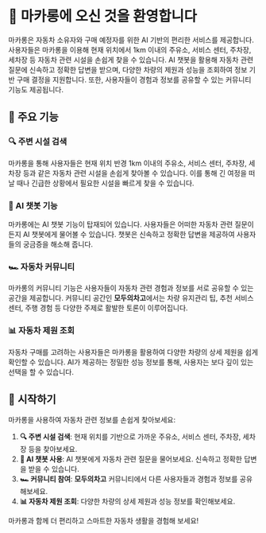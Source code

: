 # 🚗 마카롱에 오신 것을 환영합니다

마카롱은 자동차 소유자와 구매 예정자를 위한 AI 기반의 편리한 서비스를 제공합니다. 사용자들은 마카롱을 이용해 현재 위치에서 1km 이내의 주유소, 서비스 센터, 주차장, 세차장 등 자동차 관련 시설을 손쉽게 찾을 수 있습니다. AI 챗봇을 활용해 자동차 관련 질문에 신속하고 정확한 답변을 받으며, 다양한 차량의 제원과 성능을 조회하여 정보 기반 구매 결정을 지원합니다. 또한, 사용자들이 경험과 정보를 공유할 수 있는 커뮤니티 기능도 제공됩니다.

## 🌟 주요 기능

### 🔍 주변 시설 검색
마카롱을 통해 사용자들은 현재 위치 반경 1km 이내의 주유소, 서비스 센터, 주차장, 세차장 등과 같은 자동차 관련 시설을 손쉽게 찾아볼 수 있습니다. 이를 통해 긴 여정을 떠날 때나 긴급한 상황에서 필요한 시설을 빠르게 찾을 수 있습니다.

### 🤖 AI 챗봇 기능
마카롱에는 AI 챗봇 기능이 탑재되어 있습니다. 사용자들은 어떠한 자동차 관련 질문이든지 AI 챗봇에게 물어볼 수 있습니다. 챗봇은 신속하고 정확한 답변을 제공하여 사용자들의 궁금증을 해소해 줍니다.

### 🏎️ 자동차 커뮤니티
마카롱의 커뮤니티 기능은 사용자들이 자동차 관련 경험과 정보를 서로 공유할 수 있는 공간을 제공합니다. 커뮤니티 공간인 **모두의차고**에서는 차량 유지관리 팁, 추천 서비스 센터, 주행 경험 등 다양한 주제로 활발한 토론이 이루어집니다.

### 📊 자동차 제원 조회
자동차 구매를 고려하는 사용자들은 마카롱을 활용하여 다양한 차량의 상세 제원을 쉽게 확인할 수 있습니다. AI가 제공하는 정밀한 성능 정보를 통해, 사용자는 보다 깊이 있는 선택을 할 수 있습니다.

## 🚀 시작하기

마카롱을 사용하여 자동차 관련 정보를 손쉽게 찾아보세요:

1. **🔍 주변 시설 검색**: 현재 위치를 기반으로 가까운 주유소, 서비스 센터, 주차장, 세차장 등을 찾아보세요.
2. **🤖 AI 챗봇 사용**: AI 챗봇에게 자동차 관련 질문을 물어보세요. 신속하고 정확한 답변을 받을 수 있습니다.
3. **🏎️ 커뮤니티 참여**: **모두의차고** 커뮤니티에서 다른 사용자들과 경험과 정보를 공유해보세요.
4. **📊 자동차 제원 조회**: 다양한 차량의 상세 제원과 성능 정보를 확인해보세요.

마카롱과 함께 더 편리하고 스마트한 자동차 생활을 경험해 보세요!
